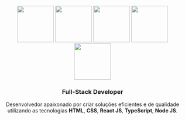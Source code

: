 <p align="center">
  <img src="https://icon-library.net/images/html-icon/html-icon-4.jpg" width="100"/>
  <img src="https://image.flaticon.com/icons/svg/919/919841.svg" width="100"/>
  <img src="https://cdn.iconscout.com/icon/free/png-512/react-3-1175100.png" width="100"/>
  <img src="https://cdn.iconscout.com/icon/free/png-512/typescript-5-1175141.png" width="100"/>
  <img src="https://cdn.iconscout.com/icon/free/png-512/node-js-5-1175126.png" width="100"/>
</p>

<h3 align="center">Full-Stack Developer</h3>

<p align="center">
  Desenvolvedor apaixonado por criar soluções eficientes e de qualidade utilizando as tecnologias <b>HTML</b>, <b>CSS</b>, <b>React JS</b>, <b>TypeScript</b>, <b>Node JS</b>.
</p>
